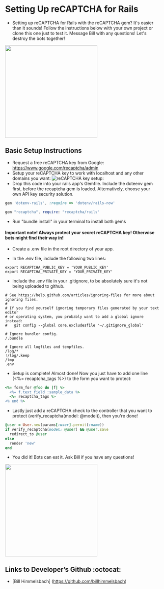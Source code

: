 # Setting Up reCAPTCHA for Rails

* Setting up reCAPTCHA for Rails with the reCAPTCHA gem? It's easier than it sounds! Follow the instructions below with your own project or clone this one just to test it. Message Bill with any questions! Let's destroy the bots together!

<img src="https://38.media.tumblr.com/89ee74469c4d32a56a83108119fac659/tumblr_n33c6bvBvG1qcga5ro1_500.gif" width="300px" />


## Basic Setup Instructions

* Request a free reCAPTCHA key from Google: https://www.google.com/recaptcha/admin
* Setup your reCAPTCHA key to work with localhost and any other domains you want:
![reCAPTCHA key setup:](https://i.imgur.com/AYg4eZe.png)
* Drop this code into your rails app's Gemfile. Include the doteenv gem first, before the recaptcha gem is loaded. Alternatively, choose your own API key security solution.

```Ruby
gem 'dotenv-rails', :require => 'dotenv/rails-now'

gem "recaptcha", require: "recaptcha/rails"
```

* Run "bundle install" in your terminal to install both gems

#### Important note! Always protect your secret reCAPTCHA key! Otherwise bots might find their way in!

* Create a .env file in the root directory of your app.

* In the .env file, include the following two lines:

```
export RECAPTCHA_PUBLIC_KEY = 'YOUR_PUBLIC_KEY'
export RECAPTCHA_PRIVATE_KEY = 'YOUR_PRIVATE_KEY'
```

* Include the .env file in your .gitignore, to be absolutely sure it's not being uploaded to github.

```
# See https://help.github.com/articles/ignoring-files for more about ignoring files.
#
# If you find yourself ignoring temporary files generated by your text editor
# or operating system, you probably want to add a global ignore instead:
#   git config --global core.excludesfile '~/.gitignore_global'

# Ignore bundler config.
/.bundle

# Ignore all logfiles and tempfiles.
/log/*
!/log/.keep
/tmp
.env
```

* Setup is complete! Almost done! Now you just have to add one line (<%= recaptcha_tags %>) to the form you want to protect:

```Ruby
<%= form_for @foo do |f| %>
  <%= f.text_field :sample_data %>
  <%= recaptcha_tags %>
<% end %>
```

* Lastly just add a reCAPTCHA check to the controller that you want to protect (verify_recaptcha(model: @model)), then you're done!

```Ruby
@user = User.new(params[:user].permit(:name))
if verify_recaptcha(model: @user) && @user.save
  redirect_to @user
else
  render 'new'
end
```

* You did it! Bots can eat it. Ask Bill if you have any questions!

<img src="https://www.google.com/recaptcha/intro/images/hero-recaptcha-demo.gif" width="300px" />


## Links to Developer’s Github :octocat:
* [Bill Himmelsbach] (https://github.com/billhimmelsbach)
